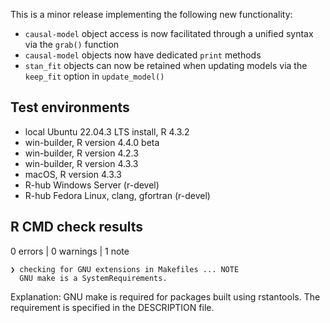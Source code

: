 This is a minor release implementing the following new functionality: 

* `causal-model` object access is now facilitated through a unified syntax via the `grab()` function
* `causal-model` objects now have dedicated `print` methods 
* `stan_fit` objects can now be retained when updating models via the `keep_fit` option in `update_model()`

## Test environments

* local Ubuntu 22.04.3 LTS install, R 4.3.2
* win-builder, R version 4.4.0 beta
* win-builder, R version 4.2.3
* win-builder, R version 4.3.3
* macOS, R version 4.3.3
* R-hub Windows Server (r-devel)
* R-hub Fedora Linux, clang, gfortran (r-devel)

## R CMD check results

0 errors | 0 warnings | 1 note

```
❯ checking for GNU extensions in Makefiles ... NOTE
  GNU make is a SystemRequirements.
```
Explanation: GNU make is required for packages built using rstantools. The requirement is specified in the DESCRIPTION file.



